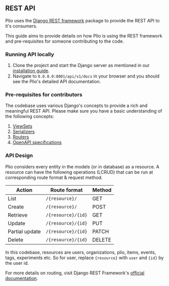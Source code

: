## REST API
Plio uses the [Django REST framework](https://www.django-rest-framework.org/) package to provide the REST API to it's consumers.

This guide aims to provide details on how Plio is using the REST framework and pre-requisites for someone contributing to the code.

### Running API locally
1. Clone the project and start the Django server as mentioned in our [installation guide](INSTALLATION.md).
2. Navigate to `0.0.0.0:8001/api/v1/docs` in your browser and you should see the Plio's detailed API documentation.

### Pre-requisites for contributors
The codebase uses various Django's concepts to provide a rich and meaningful REST API. Please make sure you have a basic understanding of the following concepts:
1. [ViewSets](https://www.django-rest-framework.org/api-guide/viewsets/)
2. [Serializers](https://www.django-rest-framework.org/api-guide/serializers/)
3. [Routers](https://www.django-rest-framework.org/api-guide/routers/)
4. [OpenAPI specifications](https://swagger.io/docs/specification/about/)

### API Design
Plio considers every entity in the models (or in database) as a resource. A resource can have the following operations (LCRUD) that can be run at corresponding route format & request method.

| Action         | Route format       | Method |
|----------------|--------------------|--------|
| List           | `/{resource}/`     | GET    |
| Create         | `/{resource}/`     | POST   |
| Retrieve       | `/{resource}/{id}` | GET    |
| Update         | `/{resource}/{id}` | PUT    |
| Partial update | `/{resource}/{id}` | PATCH  |
| Delete         | `/{resource}/{id}` | DELETE |

In this codebase, resources are users, organizations, plio, items, events, tags, experiments etc. So for user, replace `{resource}` with `user` and `{id}` by the user id.

For more details on routing, visit Django REST Framework's [official documentation](https://www.django-rest-framework.org/api-guide/routers/).

